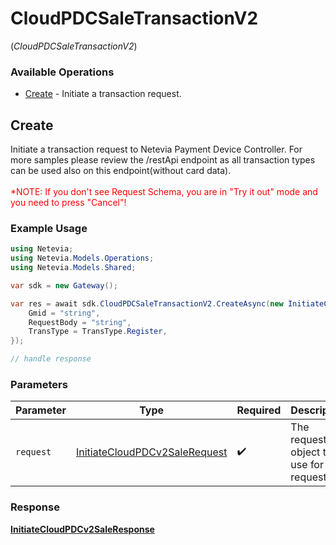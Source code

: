 # CloudPDCSaleTransactionV2
(*CloudPDCSaleTransactionV2*)

### Available Operations

* [Create](#create) - Initiate a transaction request.

## Create

Initiate a transaction request to Netevia Payment Device Controller. For more samples please review the /restApi endpoint as all transaction types can be used also on this endpoint(without card data). 
<br><br><span style="color:red">*NOTE: If you don't see Request Schema, you are in "Try it out" mode and you need to press "Cancel"!</span>


### Example Usage

```csharp
using Netevia;
using Netevia.Models.Operations;
using Netevia.Models.Shared;

var sdk = new Gateway();

var res = await sdk.CloudPDCSaleTransactionV2.CreateAsync(new InitiateCloudPDCv2SaleRequest() {
    Gmid = "string",
    RequestBody = "string",
    TransType = TransType.Register,
});

// handle response
```

### Parameters

| Parameter                                                                                 | Type                                                                                      | Required                                                                                  | Description                                                                               |
| ----------------------------------------------------------------------------------------- | ----------------------------------------------------------------------------------------- | ----------------------------------------------------------------------------------------- | ----------------------------------------------------------------------------------------- |
| `request`                                                                                 | [InitiateCloudPDCv2SaleRequest](../../Models/Operations/InitiateCloudPDCv2SaleRequest.md) | :heavy_check_mark:                                                                        | The request object to use for the request.                                                |


### Response

**[InitiateCloudPDCv2SaleResponse](../../Models/Operations/InitiateCloudPDCv2SaleResponse.md)**

